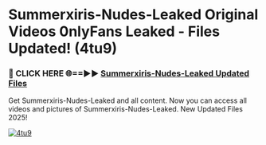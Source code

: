 # Summerxiris-Nudes-Leaked Original Videos 0nlyFans Leaked - Files Updated! (4tu9)

<h3>🔴 CLICK HERE 🌐==►► <a href="https://tinyurl.com/52m3yx9h" rel="nofollow">Summerxiris-Nudes-Leaked Updated Files</a></h3>

Get Summerxiris-Nudes-Leaked and all content. Now you can access all videos and pictures of Summerxiris-Nudes-Leaked. New Updated Files 2025!

[![4tu9](https://i.imgur.com/TnHtlc8.gif)](https://tinyurl.com/52m3yx9h)
